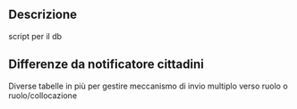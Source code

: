 ## Descrizione

script per il db

## Differenze da notificatore cittadini
Diverse tabelle in più per gestire meccanismo di invio multiplo verso ruolo o ruolo/collocazione